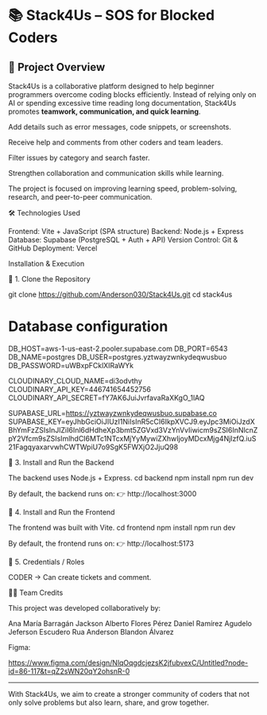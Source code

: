 # 📚 Stack4Us – SOS for Blocked Coders

## 🚀 Project Overview
Stack4Us is a collaborative platform designed to help beginner programmers overcome coding blocks efficiently. Instead of relying only on AI or spending excessive time reading long documentation, Stack4Us promotes **teamwork, communication, and quick learning**.  



Add details such as error messages, code snippets, or screenshots.

Receive help and comments from other coders and team leaders.

Filter issues by category and search faster.

Strengthen collaboration and communication skills while learning.

The project is focused on improving learning speed, problem-solving, research, and peer-to-peer communication.


🛠️ Technologies Used

Frontend: Vite + JavaScript (SPA structure)
Backend: Node.js + Express
Database: Supabase (PostgreSQL + Auth + API)
Version Control: Git & GitHub
Deployment:  Vercel



 Installation & Execution
 
🔹 1. Clone the Repository

git clone https://github.com/Anderson030/Stack4Us.git
cd stack4us


# Database configuration
DB_HOST=aws-1-us-east-2.pooler.supabase.com
DB_PORT=6543
DB_NAME=postgres
DB_USER=postgres.yztwayzwnkydeqwusbuo
DB_PASSWORD=uWBxpFCklXIRaWYk

CLOUDINARY_CLOUD_NAME=di3odvthy
CLOUDINARY_API_KEY=446741654452756
CLOUDINARY_API_SECRET=fY7AK6JuiJvrfavaRaXKgO_1lAQ

SUPABASE_URL=https://yztwayzwnkydeqwusbuo.supabase.co
SUPABASE_KEY=eyJhbGciOiJIUzI1NiIsInR5cCI6IkpXVCJ9.eyJpc3MiOiJzdXBhYmFzZSIsInJlZiI6Inl6dHdheXp3bmt5ZGVxd3VzYnVvIiwicm9sZSI6InNlcnZpY2Vfcm9sZSIsImlhdCI6MTc1NTcxMjYyMywiZXhwIjoyMDcxMjg4NjIzfQ.iuS21FagqyaxarvwhCWTWpiU7o9SgK5FWXjO2JjuQ98

🔹 3. Install and Run the Backend

The backend uses Node.js + Express.
cd backend
npm install
npm run dev

By default, the backend runs on:
 👉 http://localhost:3000

🔹 4. Install and Run the Frontend

The frontend was built with Vite.
cd frontend
npm install
npm run dev

By default, the frontend runs on:
 👉 http://localhost:5173

🔹 5. Credentials / Roles

CODER → Can create tickets and comment.


👨‍💻 Team Credits

This project was developed collaboratively by:

Ana María Barragán
Jackson Alberto Flores Pérez
Daniel Ramírez Agudelo
Jeferson Escudero Rua
Anderson Blandon Álvarez


Figma:

https://www.figma.com/design/NlqOqgdcjezsK2jfubvexC/Untitled?node-id=86-117&t=qZ2sWN20qY2ohsnR-0



---------------------------------------------------------------

With Stack4Us, we aim to create a stronger community of coders that not only solve problems but also learn, share, and grow together.

